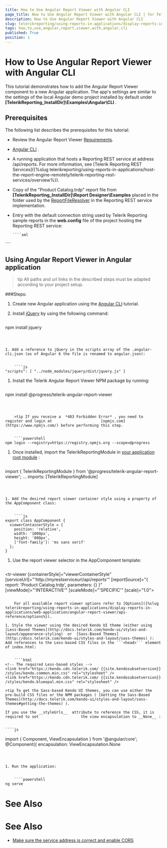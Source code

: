 ```yaml
---
title: How to Use Angular Report Viewer with Angular CLI
page_title: How to Use Angular Report Viewer with Angular CLI | for Telerik Reporting Documentation
description: How to Use Angular Report Viewer with Angular CLI
slug: telerikreporting/using-reports-in-applications/display-reports-in-applications/web-application/angular-report-viewer/how-to-use-angular-report-viewer-with-angular-cli
tags: how,to,use,angular,report,viewer,with,angular,cli
published: True
position: 1
---
```


# How to Use Angular Report Viewer with Angular CLI



This tutorial demonstrates how to add the Angular Report Viewer component to a         new Angular application. The app's settings are similar to the settings of the local Angular demo project         installed by default under __[TelerikReporting_InstallDir]\Examples\Angular\CLI__ .       

## Prerequisites

The following list describes the prerequisites for this tutorial:         

* Review the Angular Report Viewer [Requirements](e05255e3-dbe4-41b1-8d08-6de0fed3868c#Requirements).             

*  [Angular CLI](https://cli.angular.io/) .             

* A running application that hosts a Reporting REST service at address /api/reports. For more information, see               [Telerik Reporting REST Services]({%slug telerikreporting/using-reports-in-applications/host-the-report-engine-remotely/telerik-reporting-rest-services/overview%}).             

* Copy of the "Product Catalog.trdp" report file from __[TelerikReporting_InstallDir]\Report Designer\Examples__                placed in the folder used by the  [ReportFileResolver](/reporting/api/Telerik.Reporting.Services.WebApi.ReportFileResolver)                in the Reporting REST service implementation.             

* Entry with the default connection string used by Telerik Reporting sample reports in the __web.config__  file               of the project hosting the Reporting REST service:             

	
      ````xml
<connectionStrings>
	 <add name="Telerik.Reporting.Examples.CSharp.Properties.Settings.TelerikConnectionString"
	            connectionString="Data Source=(local);Initial Catalog=AdventureWorks;Integrated Security=SSPI"
	            providerName="System.Data.SqlClient" />
</connectionStrings>
````



## Using Angular Report Viewer in Angular application

>tip All paths and url links in the described steps must be adapted according             to your project setup.           


###Steps:

1. Create new Angular application using the  [Angular CLI](https://cli.angular.io/)  tutorial.                 

1. Install  [jQuery](https://www.npmjs.com/package/jquery)  by using the following command:                 

	
    ````powershell
npm install jquery
````



1. Add a reference to jQuery in the scripts array of the .angular-cli.json (as of Angular 6 the file is renamed to angular.json):

	
    ````js
"scripts": [ "../node_modules/jquery/dist/jquery.js" ]
````



1. Install the Telerik Angular Report Viewer NPM package by running:                 

	
    ````powershell
npm install @progress/telerik-angular-report-viewer
````



    >tip If you receive a  *403 Forbidden Error* , you need to register and login at                      [npmjs.com](https://www.npmjs.com/) before performing this step.                   

	
    ````powershell
npm login --registry=https://registry.npmjs.org --scope=@progress
````





1. Once installed, import the TelerikReportingModule in  [your application root module](https://angular.io/docs/ts/latest/guide/ngmodule.html#!#angular-modularity) :                 

	
    ````js
import { TelerikReportingModule } from '@progress/telerik-angular-report-viewer';
...
imports: [TelerikReportingModule]
````



1. Add the desired report viewer container style using a property of the AppComponent class:

	
    ````js
export class AppComponent {
  viewerContainerStyle = {
    position: 'relative',
    width: '1000px',
    height: '800px',
    ['font-family']: 'ms sans serif'
  };
}
````



1. Use the report viewer selector in the AppComponent template:

	
    ````HTML
<tr-viewer 
    [containerStyle]="viewerContainerStyle"
    [serviceUrl]="'http://myrestserviceurl/api/reports'"
    [reportSource]="{
        report: 'Product Catalog.trdp',
        parameters: {}
    }"
    [viewMode]="'INTERACTIVE'"
    [scaleMode]="'SPECIFIC'"
    [scale]="1.0">
</tr-viewer>
````

    For all available report viewer options refer to [Options]({%slug telerikreporting/using-reports-in-applications/display-reports-in-applications/web-application/angular-report-viewer/api-reference/options%}).                 

1. Style the viewer using the desired Kendo UI theme (еither using  [Less-Based Themes](http://docs.telerik.com/kendo-ui/styles-and-layout/appearance-styling)  or  [Sass-Based Themes](http://docs.telerik.com/kendo-ui/styles-and-layout/sass-themes) ):                     Add references to the Less-based CSS files in the ```<head>``` element of index.html:

	
    ````html
<!-- The required Less-based styles -->                  
<link href="https://kendo.cdn.telerik.com/ {{site.kendosubsetversion}} /styles/kendo.common.min.css" rel="stylesheet" />
<link href="https://kendo.cdn.telerik.com/ {{site.kendosubsetversion}} /styles/kendo.blueopal.min.css" rel="stylesheet" />
````



    >tip To get the Sass-based Kendo UI themes, you can use either the pre-build CSS files or the NPM packages ( [Getting the Sass-Based Themes](http://docs.telerik.com/kendo-ui/styles-and-layout/sass-themes#getting-the-themes) ).                   

    If you use the __styleUrls__  attribute to reference the CSS, it is required to set                   the view encapsulation to __None__ :                 

	
    ````js
import { Component, ViewEncapsulation } from '@angular/core';
@Component({
  encapsulation: ViewEncapsulation.None
````



1. Run the application:

	
    ````powershell
ng serve
````



# See Also


# See Also

 * [Make sure the service address is correct and enable CORS](https://docs.telerik.com/reporting/knowledge-base/cannot-access-the-reporting-rest-service)
